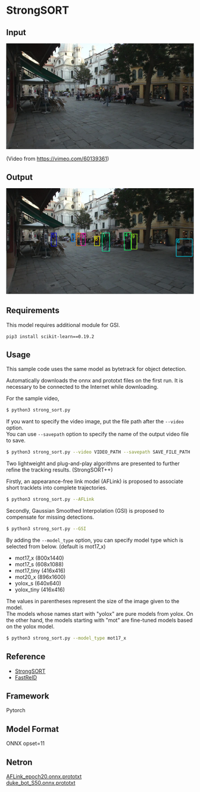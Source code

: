 # StrongSORT

## Input

![Input](input.jpg)

(Video from https://vimeo.com/60139361)

## Output

![Output](output.png)

## Requirements
This model requires additional module for GSI.

```
pip3 install scikit-learn==0.19.2
```

## Usage
This sample code uses the same model as bytetrack for object detection.

Automatically downloads the onnx and prototxt files on the first run.
It is necessary to be connected to the Internet while downloading.

For the sample video,
```bash
$ python3 strong_sort.py
```

If you want to specify the video image, put the file path after the `--video` option.  
You can use `--savepath` option to specify the name of the output video file to save.
```bash
$ python3 strong_sort.py --video VIDEO_PATH --savepath SAVE_FILE_PATH
```

Two lightweight and plug-and-play algorithms are presented to further refine the tracking results. (StrongSORT++)

Firstly, an appearance-free link model (AFLink) is proposed to associate short tracklets into complete trajectories.
```bash
$ python3 strong_sort.py --AFLink
```

Secondly, Gaussian Smoothed Interpolation (GSI) is proposed to compensate for missing detections.
```bash
$ python3 strong_sort.py --GSI
```

By adding the `--model_type` option, you can specify model type which is selected from below. (default is mot17_x)

- mot17_x (800x1440)
- mot17_s (608x1088)
- mot17_tiny (416x416)
- mot20_x (896x1600)
- yolox_s (640x640)
- yolox_tiny (416x416)

The values in parentheses represent the size of the image given to the model.  
The models whose names start with "yolox" are pure models from yolox. On the other hand, the models starting with "mot" are fine-tuned models based on the yolox model.

```bash
$ python3 strong_sort.py --model_type mot17_x
```

## Reference

- [StrongSORT](https://github.com/dyhBUPT/StrongSORT)
- [FastReID](https://github.com/JDAI-CV/fast-reid)

## Framework

Pytorch

## Model Format

ONNX opset=11

## Netron

[AFLink_epoch20.onnx.prototxt](https://netron.app/?url=https://storage.googleapis.com/ailia-models/strong_sort/AFLink_epoch20.onnx.prototxt)  
[duke_bot_S50.onnx.prototxt](https://netron.app/?url=https://storage.googleapis.com/ailia-models/strong_sort/duke_bot_S50.onnx.prototxt)  
